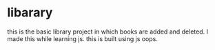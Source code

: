 # libarary
this is the basic library project in which books are added and deleted.
I made this while learning js.
this is built using js oops.
